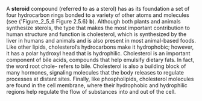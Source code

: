A  **steroid** compound (referred to as a sterol) has as its foundation a set of four hydrocarbon rings bonded to a variety of other atoms and molecules (see {'Figure_2_5_6 Figure 2.5.6} **b**). Although both plants and animals synthesize sterols, the type that makes the most important contribution to human structure and function is cholesterol, which is synthesized by the liver in humans and animals and is also present in most animal-based foods. Like other lipids, cholesterol’s hydrocarbons make it hydrophobic; however, it has a polar hydroxyl head that is hydrophilic. Cholesterol is an important component of bile acids, compounds that help emulsify dietary fats. In fact, the word root chole- refers to bile. Cholesterol is also a building block of many hormones, signaling molecules that the body releases to regulate processes at distant sites. Finally, like phospholipids, cholesterol molecules are found in the cell membrane, where their hydrophobic and hydrophilic regions help regulate the flow of substances into and out of the cell.

